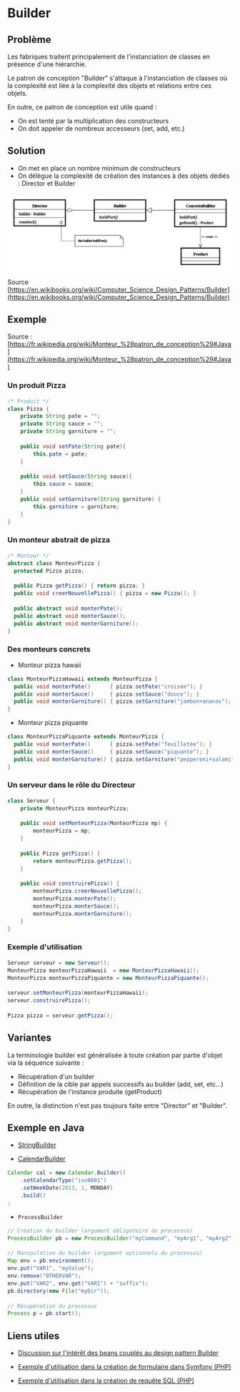 # Builder

## Problème

Les fabriques traitent principalement de l'instanciation de classes en présence d'une hiérarchie.

Le patron de conception "Builder" s'attaque à l'instanciation de classes où
la complexité est liée à la complexité des objets et relations entre ces objets.

En outre, ce patron de conception est utile quand :

* On est tenté par la multiplication des constructeurs
* On doit appeler de nombreux accesseurs (set, add, etc.)


## Solution

* On met en place un nombre minimum de constructeurs
* On délègue la complexité de création des instances à des objets dédiés : Director et Builder


![UML Builder](uml/UML_DP_Builder.png)

Source [https://en.wikibooks.org/wiki/Computer_Science_Design_Patterns/Builder](https://en.wikibooks.org/wiki/Computer_Science_Design_Patterns/Builder)



## Exemple

Source : [https://fr.wikipedia.org/wiki/Monteur_%28patron_de_conception%29#Java](https://fr.wikipedia.org/wiki/Monteur_%28patron_de_conception%29#Java)


### Un produit Pizza

```java
/* Produit */
class Pizza {
    private String pate = "";
    private String sauce = "";
    private String garniture = "";

    public void setPate(String pate){
        this.pate = pate;
    }

    public void setSauce(String sauce){
        this.sauce = sauce;
    }
    public void setGarniture(String garniture) {
        this.garniture = garniture;
    }
}
```

### Un monteur abstrait de pizza

```java
/* Monteur */
abstract class MonteurPizza {
  protected Pizza pizza;

  public Pizza getPizza() { return pizza; }
  public void creerNouvellePizza() { pizza = new Pizza(); }

  public abstract void monterPate();
  public abstract void monterSauce();
  public abstract void monterGarniture();
}
```

### Des monteurs concrets

* Monteur pizza hawaii

```java
class MonteurPizzaHawaii extends MonteurPizza {
  public void monterPate()      { pizza.setPate("croisée"); }
  public void monterSauce()     { pizza.setSauce("douce"); }
  public void monterGarniture() { pizza.setGarniture("jambon+ananas"); }
}
```

* Monteur pizza piquante

```java
class MonteurPizzaPiquante extends MonteurPizza {
  public void monterPate()      { pizza.setPate("feuilletée"); }
  public void monterSauce()     { pizza.setSauce("piquante"); }
  public void monterGarniture() { pizza.setGarniture("pepperoni+salami"); }
}
```

### Un serveur dans le rôle du Directeur

```java
class Serveur {
    private MonteurPizza monteurPizza;

    public void setMonteurPizza(MonteurPizza mp) {
        monteurPizza = mp;
    }

    public Pizza getPizza() {
        return monteurPizza.getPizza();
    }

    public void construirePizza() {
        monteurPizza.creerNouvellePizza();
        monteurPizza.monterPate();
        monteurPizza.monterSauce();
        monteurPizza.monterGarniture();
    }
}
```

### Exemple d'utilisation

```java
Serveur serveur = new Serveur();
MonteurPizza monteurPizzaHawaii  = new MonteurPizzaHawaii();
MonteurPizza monteurPizzaPiquante = new MonteurPizzaPiquante();

serveur.setMonteurPizza(monteurPizzaHawaii);
serveur.construirePizza();

Pizza pizza = serveur.getPizza();
```

## Variantes

La terminologie builder est généralisée à toute création par partie d'objet via la séquence suivante :

* Récupération d'un builder
* Définition de la cible par appels successifs au builder (add, set, etc...)
* Récupération de l'instance produite (getProduct)

En outre, la distinction n'est pas toujours faite entre "Director" et "Builder".


## Exemple en Java

* [StringBuilder](https://docs.oracle.com/javase/8/docs/api/java/lang/StringBuilder.html)

* [CalendarBuilder](https://docs.oracle.com/javase/8/docs/api/java/util/Calendar.Builder.html)

```java
Calendar cal = new Calendar.Builder()
    .setCalendarType("iso8601")
    .setWeekDate(2013, 1, MONDAY)
    .build()
;
```

* `ProcessBuilder`

```java
// Création du builder (argument obligatoire du processus)
ProcessBuilder pb = new ProcessBuilder("myCommand", "myArg1", "myArg2");

// Manipulation du builder (argument optionnels du processus)
Map env = pb.environment();
env.put("VAR1", "myValue");
env.remove("OTHERVAR");
env.put("VAR2", env.get("VAR1") + "suffix");
pb.directory(new File("myDir"));

// Récupération du processus
Process p = pb.start();
```

## Liens utiles

* [Discussion sur l'intérêt des beans couplés au design pattern Builder](https://kodelog.wordpress.com/tag/telescopic-constructor-pattern/)

* [Exemple d'utilisation dans la création de formulaire dans Symfony (PHP)](http://symfony.com/doc/current/book/forms.html#building-the-form)

* [Exemple d'utilisation dans la création de requête SQL (PHP)](http://doctrine-orm.readthedocs.org/projects/doctrine-orm/en/latest/reference/query-builder.html#high-level-api-methods)
